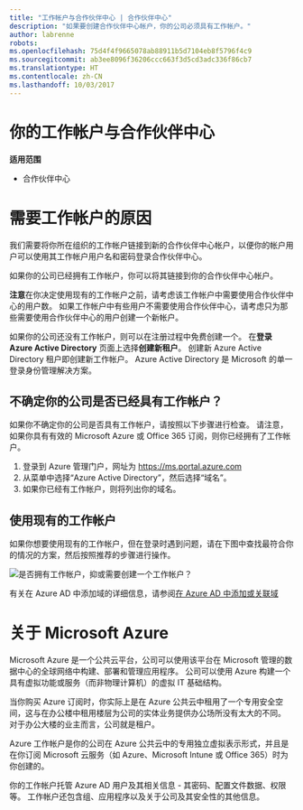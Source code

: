 ```yaml
---
title: "工作帐户与合作伙伴中心 | 合作伙伴中心"
description: "如果要创建合作伙伴中心帐户，你的公司必须具有工作帐户。"
author: labrenne
robots: 
ms.openlocfilehash: 75d4f4f9665078ab88911b5d7104eb8f5796f4c9
ms.sourcegitcommit: ab3ee8096f36206ccc663f3d5cd3adc336f86cb7
ms.translationtype: HT
ms.contentlocale: zh-CN
ms.lasthandoff: 10/03/2017
---
```

# <a name="your-work-account-and-partner-center"></a>你的工作帐户与合作伙伴中心  

**适用范围**

-  合作伙伴中心

# <a name="why-you-need-a-work-account"></a>需要工作帐户的原因

我们需要将你所在组织的工作帐户链接到新的合作伙伴中心帐户，以便你的帐户用户可以使用其工作帐户用户名和密码登录合作伙伴中心。

如果你的公司已经拥有工作帐户，你可以将其链接到你的合作伙伴中心帐户。 

**注意**在你决定使用现有的工作帐户之前，请考虑该工作帐户中需要使用合作伙伴中心的用户数。 如果工作帐户中有些用户不需要使用合作伙伴中心，请考虑只为那些需要使用合作伙伴中心的用户创建一个新帐户。

如果你的公司还没有工作帐户，则可以在注册过程中免费创建一个。 在**登录 Azure Active Directory** 页面上选择**创建新租户**。 创建新 Azure Active Directory 租户即创建新工作帐户。 Azure Active Directory 是 Microsoft 的单一登录身份管理解决方案。

## <a name="not-sure-if-your-company-already-has-a-work-account"></a>不确定你的公司是否已经具有工作帐户？

如果你不确定你的公司是否具有工作帐户，请按照以下步骤进行检查。 请注意，如果你具有有效的 Microsoft Azure 或 Office 365 订阅，则你已经拥有了工作帐户。
1.  登录到 Azure 管理门户，网址为 https://ms.portal.azure.com
2.  从菜单中选择“Azure Active Directory”，然后选择“域名”。
3.  如果你已经有工作帐户，则将列出你的域名。

## <a name="using-an-existing-work-account"></a>使用现有的工作帐户

如果你想要使用现有的工作帐户，但在登录时遇到问题，请在下图中查找最符合你的情况的方案，然后按照推荐的步骤进行操作。 

![是否拥有工作帐户，抑或需要创建一个工作帐户？](images/onboardingAADFlow.png)

有关在 Azure AD 中添加域的详细信息，请参阅[在 Azure AD 中添加或关联域](https://docs.microsoft.com/azure/active-directory/active-directory-add-domain)

# <a name="about-microsoft-azure"></a>关于 Microsoft Azure

Microsoft Azure 是一个公共云平台，公司可以使用该平台在 Microsoft 管理的数据中心的全球网络中构建、部署和管理应用程序。 公司可以使用 Azure 构建一个具有虚拟功能或服务（而非物理计算机）的虚拟 IT 基础结构。 

当你购买 Azure 订阅时，你实际上是在 Azure 公共云中租用了一个专用安全空间，这与在办公楼中租用楼层为公司的实体业务提供办公场所没有太大的不同。 对于办公大楼的业主而言，公司就是租户。 

Azure 工作帐户是你的公司在 Azure 公共云中的专用独立虚拟表示形式，并且是在你订阅 Microsoft 云服务（如 Azure、Microsoft Intune 或 Office 365）时为你创建的。 

你的工作帐户托管 Azure AD 用户及其相关信息 - 其密码、配置文件数据、权限等。 工作帐户还包含组、应用程序以及关于公司及其安全性的其他信息。 
